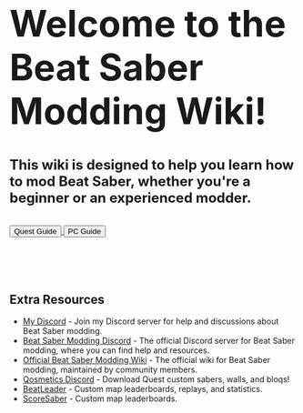<h1 style="font-size:4rem;">Welcome to the Beat Saber Modding Wiki!</h1> 
<h1 style="font-size:1.5rem;">This wiki is designed to help you learn how to mod Beat Saber, whether you're a beginner or an experienced modder.</h1><br>

<a href="/preQuest.md">
<button class="inline-flex text-white bg-indigo-500 border-0 py-1 px-4 focus:outline-none hover:bg-indigo-400 text-lg rounded-full mr-2">
Quest Guide
</button>
</a><a href="/prePC.md">
<button class="inline-flex text-white bg-indigo-500 border-0 py-1 px-4 focus:outline-none hover:bg-indigo-400 text-lg rounded-full">
PC Guide
</button></a>
<br><br><br><br><br> 

## Extra Resources
- [My Discord](https://discord.gg/7qhYtJeRE9) - Join my Discord server for help and discussions about Beat Saber modding.
- [Beat Saber Modding Discord](https://discord.gg/beatsabermods) - The official Discord server for Beat Saber modding, where you can find help and resources.
- [Official Beat Saber Modding Wiki](https://bsmg.wiki/) - The official wiki for Beat Saber modding, maintained by community members.
- [Qosmetics Discord](https://discord.gg/qosmetics) - Download Quest custom sabers, walls, and bloqs!
- [BeatLeader](https:////beatleader.com) - Custom map leaderboards, replays, and statistics.
- [ScoreSaber](https://scoresaber.com) - Custom map leaderboards.

